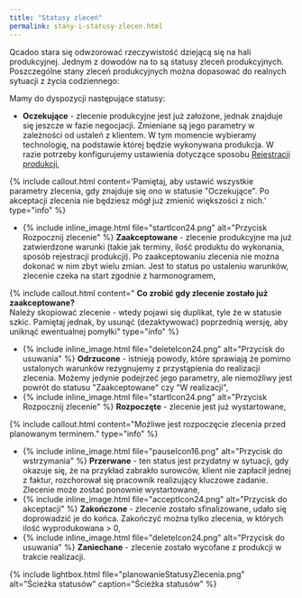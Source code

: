 ```yaml
---
title: "Statusy zleceń"
permalink: stany-i-statusy-zlecen.html 
---
```

Qcadoo stara się odwzorować rzeczywistość dziejącą się na hali produkcyjnej. Jednym z dowodów na to są statusy zleceń produkcyjnych. Poszczególne stany zleceń produkcyjnych można dopasować do realnych sytuacji z życia codziennego:

Mamy do dyspozycji następujące statusy:

- **Oczekujące** - zlecenie produkcyjne jest już założone, jednak znajduje się jeszcze w fazie negocjacji. Zmieniane są jego parametry w zależności od ustaleń z klientem. W tym momencie wybieramy technologię, na podstawie której będzie wykonywana produkcja. W razie potrzeby konfigurujemy ustawienia dotyczące sposobu [Rejestracji produkcji](/rejestracja),  
  
 {% include callout.html content='Pamiętaj, aby ustawić wszystkie parametry zlecenia, gdy znajduje się ono w statusie "Oczekujące". Po akceptacji zlecenia nie będziesz mógł już zmienić większości z nich.' type="info" %}
  
- {% include inline_image.html file="startIcon24.png" alt="Przycisk Rozpocznij zlecenie" %}  **Zaakceptowane** - zlecenie produkcyjne ma już zatwierdzone warunki (takie jak terminy, ilość produktu do wykonania, sposób rejestracji produkcji). Po zaakceptowaniu zlecenia nie można dokonać w nim zbyt wielu zmian. Jest to status po ustaleniu warunków, zlecenie czeka na start zgodnie z harmonogramem, 

{% include callout.html content="
**Co zrobić gdy zlecenie zostało już zaakceptowane?** <br>
Należy skopiować zlecenie - wtedy pojawi się duplikat, tyle że w statusie szkic. Pamiętaj jednak, by usunąć (dezaktywować) poprzednią wersję, aby uniknąć ewentualnej pomyłki" type="info" %} 

- {% include inline_image.html file="deleteIcon24.png" alt="Przycisk do usuwania" %} **Odrzucone** - istnieją powody, które sprawiają że pomimo ustalonych warunków rezygnujemy z przystąpienia do realizacji zlecenia. Możemy jedynie podejrzeć jego parametry, ale niemożliwy jest powrót do statusu "Zaakceptowane" czy "W realizacji",
- {% include inline_image.html file="startIcon24.png" alt="Przycisk Rozpocznij zlecenie" %} **Rozpoczęte** - zlecenie jest już wystartowane,

 {% include callout.html content="Możliwe jest rozpoczęcie zlecenia przed planowanym terminem." type="info" %}
 
- {% include inline_image.html file="pauseIcon16.png" alt="Przycisk do wstrzymania" %} **Przerwane** - ten status jest przydatny w sytuacji, gdy okazuje się, że na przykład zabrakło surowców, klient nie zapłacił jednej z faktur, rozchorował się pracownik realizujący kluczowe zadanie. Zlecenie może zostać ponownie wystartowane,
- {% include inline_image.html file="acceptIcon24.png" alt="Przycisk do akceptacji" %} **Zakończone** - zlecenie zostało sfinalizowane, udało się doprowadzić je do końca. Zakończyć można tylko zlecenia, w których ilość wyprodukowana > 0,
- {% include inline_image.html file="deleteIcon24.png" alt="Przycisk do usuwania" %} **Zaniechane** - zlecenie zostało wycofane z produkcji w trakcie realizacji.

{% include lightbox.html file="planowanieStatusyZlecenia.png" alt="Ścieżka statusów" caption="Ścieżka statusów" %}

  

